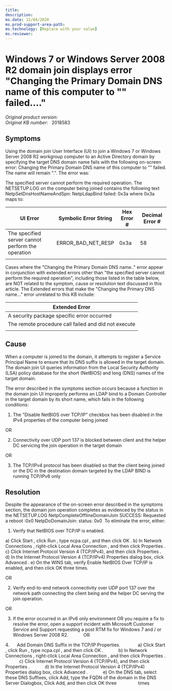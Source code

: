 ```yaml
---
title: 
description: 
ms.date: 12/04/2020
ms.prod-support-area-path: 
ms.technology: [Replace with your value]
ms.reviewer: 
---
```

# Windows 7 or Windows Server 2008 R2 domain join displays error "Changing the Primary Domain DNS name of this computer to "" failed...."

_Original product version:_ &nbsp;   
_Original KB number:_ &nbsp; 2018583

## Symptoms

Using the domain join User Interface (UI) to join a Windows 7 or Windows Server 2008 R2 workgroup computer to an Active Directory domain by specifying the target DNS domain name fails with the following on-screen error:
 Changing the Primary Domain DNS name of this computer to "" failed. The name will
remain "<DNS domain>.<top level domain>".
The error was:

The specified server cannot perform the required operation.
The NETSETUP.LOG on the computer being joined contains the following text
<date> <time> NetpSetDnsHostNameAndSpn: NetpLdapBind failed: 0x3a
where 0x3a maps to:

| **UI Error**| **Symbolic Error String**| **Hex Error #**| **Decimal Error #** |
|---|---|---|---|
|The specified server cannot perform the operation|ERROR_BAD_NET_RESP|0x3a|58|
|||||

Cases where the "Changing the Primary Domain DNS name.." error appear in conjunction with extended errors other than "the specified server cannot perform the required operation", including those listed in the table below, are NOT related to the symptom, cause or resolution text discussed in this article.
The Extended errors that make the "Changing the Primary DNS name..." error unrelated to this KB include:

| **Extended Error** |
|---|
|A security package specific error occurred|
|The remote procedure call failed and did not execute|
||

## Cause

When a computer is joined to the domain, it attempts to register a Service Principal Name to ensure that its DNS suffix is allowed in the target domain. The domain join UI queries information from the Local Security Authority (LSA) policy database for the short (NetBIOS) and long (DNS) names of the target domain.

The error described in the symptoms section occurs because a function in the domain join UI improperly performs an LDAP bind to a Domain Controller in the target domain by its short name, which fails in the following conditions:


1. The "Disable NetBIOS over TCP/IP" checkbox has been disabled in the IPv4 properties of the computer being joined

OR

2. Connectivity over UDP port 137 is blocked between client and the helper DC servicing the join operation in the target domain

OR

3. The TCP/IPv4 protocol has been disabled so that the client being joined or the DC in the destination domain targeted by the LDAP BIND is running TCP/IPv6 only

## Resolution

Despite the appearance of the on-screen error described in the symptoms section, the domain join operation completes as evidenced by the status in the NETSETUP.LOG
NetpCompleteOfflineDomainJoin SUCCESS: Requested a reboot :0x0
NetpDoDomainJoin: status: 0x0 
To eliminate the error, either:
1. Verify that NetBIOS over TCP/IP is enabled.

a) Click Start , click Run , type ncpa.cpl , and then click OK .
b) In Network Connections , right-click Local Area Connection , and then click Properties .
c) Click Internet Protocol Version 4 (TCP/IPv4), and then click Properties .
d) In the Internet Protocol Version 4 (TCP/IPv4) Properties dialog box, click Advanced .
e) On the WINS tab, verify Enable NetBIOS Over TCP/IP is enabled, and then click OK three times.

OR

2. Verify end-to-end network connectivity over UDP port 137 over the network path connecting the client being and the helper DC serving the join operation.

OR

3. If the error occurred in an IPv6 only environment OR you require a fix to resolve the error, open a support incident with Microsoft Customer Service and Support requesting a post RTM fix for Windows 7 and / or Windows Server 2008 R2.
           OR

4.      Add Domain DNS Suffix in the TCP/IP Properties.  
           a) Click Start , click Run , type ncpa.cpl , and then click OK .
           b) In Network Connections , right-click Local Area Connection , and then click Properties .
           c) Click Internet Protocol Version 4 (TCP/IPv4), and then click Properties .
           d) In the Internet Protocol Version 4 (TCP/IPv4) Properties dialog box, click Advanced .
           e) On the DNS tab, select these DNS Suffixes, click Add, type the FQDN of the domain in the DNS Server Dialogbox, Click Add, and then click OK three 
               times
